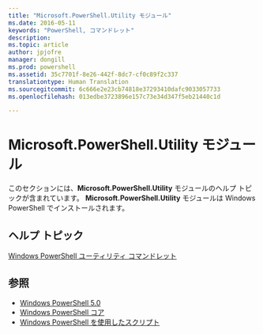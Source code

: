 ```yaml
---
title: "Microsoft.PowerShell.Utility モジュール"
ms.date: 2016-05-11
keywords: "PowerShell, コマンドレット"
description: 
ms.topic: article
author: jpjofre
manager: dongill
ms.prod: powershell
ms.assetid: 35c7701f-8e26-442f-8dc7-cf0c89f2c337
translationtype: Human Translation
ms.sourcegitcommit: 6c666e2e23cb74818e37293410dafc9033057733
ms.openlocfilehash: 013edbe3723896e157c73e34d347f5eb21440c1d

---
```


# Microsoft.PowerShell.Utility モジュール
このセクションには、**Microsoft.PowerShell.Utility** モジュールのヘルプ トピックが含まれています。 **Microsoft.PowerShell.Utility** モジュールは Windows PowerShell でインストールされます。

## ヘルプ トピック
[Windows PowerShell ユーティリティ コマンドレット](http://go.microsoft.com/fwlink/?LinkID=245861)

## 参照
- [Windows PowerShell 5.0](Windows-PowerShell-5.0.md)
- [Windows PowerShell コア](https://technet.microsoft.com/en-us/library/4b75f1e4-f327-48f3-92ab-bf5435094d41)
- [Windows PowerShell を使用したスクリプト](../../getting-started/fundamental/Scripting-with-Windows-PowerShell.md)




<!--HONumber=Oct16_HO3-->


